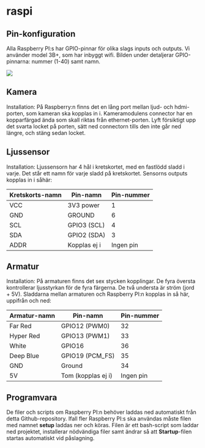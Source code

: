 # raspi

## Pin-konfiguration
Alla Raspberry PI:s har GPIO-pinnar för olika slags inputs och outputs. Vi använder model 3B+, som har inbyggt wifi.
Bilden under detaljerar GPIO-pinnarna: nummer (1-40) samt namn.

<img src="https://i.imgur.com/eZlqshD.png">

## Kamera
Installation:
På Raspberry:n finns det en lång port mellan ljud- och hdmi-porten, som kameran ska kopplas in i. 
Kameramodulens connector har en kopparfärgad ända som skall riktas från ethernet-porten.
Lyft försiktigt upp det svarta locket på porten, sätt ned connectorn tills den inte går ned längre, och stäng sedan locket.

## Ljussensor
Installation:
Ljussensorn har 4 hål i kretskortet, med en fastlödd sladd i varje. Det står ett namn för varje sladd på kretskortet.
Sensorns outputs kopplas in i såhär:

| Kretskorts-namn | Pin-namn | Pin-nummer |
| --- | --- | --- |
| VCC | 3V3 power | 1 |
| GND | GROUND | 6 |
| SCL | GPIO3 (SCL) | 4 |
| SDA | GPIO2 (SDA) | 3 |
| ADDR | Kopplas ej i | Ingen pin |

## Armatur
Installation:
På armaturen finns det sex stycken kopplingar. De fyra översta kontrollerar ljusstyrkan för de fyra färgerna. De två understa är ström (jord + 5V).
Sladdarna mellan armaturen och Raspberry PI:n kopplas in så här, uppifrån och ned:

| Armatur-namn | Pin-namn | Pin-nummer |
| --- | --- | --- |
| Far Red | GPIO12 (PWM0) | 32 |
| Hyper Red | GPIO13 (PWM1) | 33 |
| White | GPIO16 | 36 |
| Deep Blue | GPIO19 (PCM_FS) | 35 |
| GND | Ground | 34 |
| 5V | Tom (kopplas ej i) | Ingen pin |

## Programvara
De filer och scripts om Raspberry PI:n behöver laddas ned automatiskt från detta Github-repository.
Ifall fler Raspberry PI:s ska användas måste filen med namnet **setup** laddas ner och köras.
Filen är ett bash-script som laddar ned projektet, installerar nödvändiga filer samt ändrar så att **Startup**-filen startas automatiskt vid påslagning.
